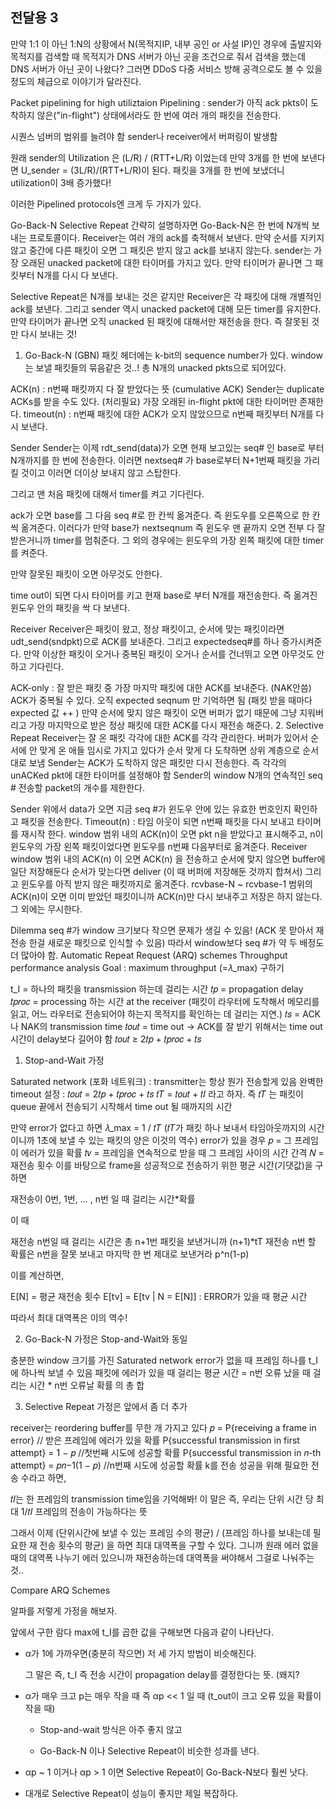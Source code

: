 ## 전달용 3

만약 1:1 이 아닌 1:N의 상황에서 N(목적지IP, 내부 공인 or 사설 IP)인 경우에 출발지와 목적지를 검색할 때 목적지가 DNS 서버가 아닌 곳을 조건으로 줘서
검색을 했는데 DNS 서버가 아닌 곳이 나왔다? 그러면 DDoS 다중 서비스 방해 공격으로도 볼 수 있을 정도의 체급으로 이야기가 달라진다.    

Packet pipelining for high utiliztaion
Pipelining
: sender가 아직 ack pkts이 도착하지 않은("in-flight") 상태에서라도 한 번에 여러 개의 패킷을 전송한다.

시퀀스 넘버의 범위를 늘려야 함
sender나 receiver에서 버퍼링이 발생함

원래 sender의 Utilization 은 (L/R) / (RTT+L/R) 이었는데 만약 3개를 한 번에 보낸다면 U_sender = (3L/R)/(RTT+L/R)이 된다.
패킷을 3개를 한 번에 보냈더니 utilization이 3배 증가했다!

이러한 Pipelined protocols엔 크게 두 가지가 있다.

Go-Back-N
Selective Repeat
간략히 설명하자면 Go-Back-N은 한 번에 N개씩 보내는 프로토콜이다.
Receiver는 여러 개의 ack를 축적해서 보낸다. 만약 순서를 지키지 않고 중간에 다른 패킷이 오면 그 패킷은 받지 않고 ack를 보내지 않는다.
sender는 가장 오래된 unacked packet에 대한 타이머를 가지고 있다. 만약 타이머가 끝나면 그 패킷부터 N개를 다시 다 보낸다.

Selective Repeat은 N개를 보내는 것은 같지만 Receiver은 각 패킷에 대해 개별적인 ack를 보낸다. 그리고 sender 역시 unacked packet에 대해 모든 timer를 유지한다. 만약 타이머가 끝나면 오직 unacked 된 패킷에 대해서만 재전송을 한다. 즉 잘못된 것만 다시 보내는 것!

1. Go-Back-N (GBN)
패킷 헤더에는 k-bit의 sequence number가 있다.
window 는 보낼 패킷들의 묶음같은 것..! 총 N개의 unacked pkts으로 되어있다.

ACK(n) : n번째 패킷까지 다 잘 받았다는 뜻 (cumulative ACK)
Sender는 duplicate ACKs를 받을 수도 있다. (처리필요)
가장 오래된 in-flight pkt에 대한 타이머만 존재한다.
timeout(n) : n번째 패킷에 대한 ACK가 오지 않았으므로 n번째 패킷부터 N개를 다시 보낸다.

Sender
Sender는 이제 rdt_send(data)가 오면 현재 보고있는 seq# 인 base로 부터 N개까지를 한 번에 전송한다. 이러면 nextseq# 가 base로부터 N+1번째 패킷을 가리킬 것이고 이러면 더이상 보내지 않고 스탑한다.

그리고 맨 처음 패킷에 대해서 timer를 켜고 기다린다.

ack가 오면 base를 그 다음 seq #로 한 칸씩 옮겨준다. 즉 윈도우를 오른쪽으로 한 칸씩 옮겨준다. 이러다가 만약 base가 nextseqnum 즉 윈도우 맨 끝까지 오면 전부 다 잘 받은거니까 timer를 멈춰준다. 그 외의 경우에는 윈도우의 가장 왼쪽 패킷에 대한 timer를 켜준다.

만약 잘못된 패킷이 오면 아무것도 안한다.

time out이 되면 다시 타이머를 키고 현재 base로 부터 N개를 재전송한다. 즉 옮겨진 윈도우 안의 패킷을 싹 다 보낸다.


Receiver
Receiver은 패킷이 왔고, 정상 패킷이고, 순서에 맞는 패킷이라면 udt_send(sndpkt)으로 ACK를 보내준다. 그리고 expectedseq#를 하나 증가시켜준다. 만약 이상한 패킷이 오거나 중복된 패킷이 오거나 순서를 건너뛰고 오면 아무것도 안하고 기다린다.

ACK-only : 잘 받은 패킷 중 가장 마지막 패킷에 대한 ACK를 보내준다. (NAK안씀)
ACK가 중복될 수 있다.
오직 expected seqnum 만 기억하면 됨 (패킷 받을 때마다 expected 값 ++ )
만약 순서에 맞지 않은 패킷이 오면 버퍼가 없기 때문에 그냥 지워버리고 가장 마지막으로 받은 정상 패킷에 대한 ACK를 다시 재전송 해준다.
2. Selective Repeat
Receiver는 잘 온 패킷 각각에 대한 ACK를 각각 관리한다.
버퍼가 있어서 순서에 안 맞게 온 애들 임시로 가지고 있다가 순서 맞게 다 도착하면 상위 계층으로 순서대로 보냄
Sender는 ACK가 도착하지 않은 패킷만 다시 전송한다. 즉 각각의 unACKed pkt에 대한 타이머를 설정해야 함
Sender의 window
N개의 연속적인 seq #
전송할 packet의 개수를 제한한다.

Sender
위에서 data가 오면 지금 seq #가 윈도우 안에 있는 유효한 번호인지 확인하고 패킷을 전송한다.
Timeout(n) : 타임 아웃이 되면 n번째 패킷을 다시 보내고 타이머를 재시작 한다.
window 범위 내의 ACK(n)이 오면 pkt n을 받았다고 표시해주고, n이 윈도우의 가장 왼쪽 패킷이었다면 윈도우를 n번째 다음부터로 옮겨준다.
Receiver
window 범위 내의 ACK(n) 이 오면
ACK(n) 을 전송하고
순서에 맞지 않으면 buffer에 일단 저장해둔다
순서가 맞는다면 deliver (이 때 버퍼에 저장해둔 것까지 합쳐서)
그리고 윈도우를 아직 받지 않은 패킷까지로 옮겨준다.
rcvbase-N ~ rcvbase-1 범위의 ACK(n)이 오면
이미 받았던 패킷이니까 ACK(n)만 다시 보내주고 저장은 하지 않는다.
그 외에는 무시한다.


Dilemma
seq #가 window 크기보다 작으면 문제가 생길 수 있음!
(ACK 못 맏아서 재전송 한걸 새로운 패킷으로 인식할 수 있음)
따라서 window보다 seq #가 약 두 배정도 더 많아야 함.
Automatic Repeat Request (ARQ) schemes
Throughput performance analysis
Goal : maximum throughput (=𝜆_max) 구하기

t_I = 하나의 패킷을 transmission 하는데 걸리는 시간
𝑡𝑝 = propagation delay
𝑡𝑝𝑟𝑜𝑐 = processing 하는 시간 at the receiver 
(패킷이 라우터에 도착해서 메모리를 읽고,
어느 라우터로 전송되어야 하는지 목적지를 확인하는 데 걸리는 지연.)
𝑡𝑠 = ACK나 NAK의 transmission time
𝑡𝑜𝑢𝑡 = time out
-> ACK를 잘 받기 위해서는 time out 시간이 delay보다 길어야 함
𝑡𝑜𝑢𝑡 ≥ 2𝑡𝑝 + 𝑡𝑝𝑟𝑜𝑐 + 𝑡𝑠
1. Stop-and-Wait
가정

Saturated network (포화 네트워크) : transmitter는 항상 뭔가 전송할게 있음
완벽한 timeout 설정 : 𝑡𝑜𝑢𝑡 = 2𝑡𝑝 + 𝑡𝑝𝑟𝑜𝑐 + 𝑡𝑠
𝑡𝑇 = 𝑡𝑜𝑢𝑡 + 𝑡𝐼 라고 하자. 즉 𝑡𝑇 는 패킷이 queue 끝에서 전송되기 시작해서 time out 될 때까지의 시간

만약 error가 없다고 하면 𝜆_max = 1 / 𝑡𝑇
(𝑡𝑇가 패킷 하나 보내서 타임아웃까지의 시간이니까 1초에 보낼 수 있는 패킷의 양은 이것의 역수)
error가 있을 경우
𝑝 = 그 프레임이 에러가 있을 확률
𝑡𝑣 = 프레임을 연속적으로 받을 때 그 프레임 사이의 시간 간격
𝑁 = 재전송 횟수
이를 바탕으로 frame을 성공적으로 전송하기 위한 평균 시간(기댓값)을 구하면

재전송이 0번, 1번, ... , n번 일 때 걸리는 시간*확률

이 때


재전송 n번일 때 걸리는 시간은 총 n+1번 패킷을 보낸거니까 (n+1)*tT
재전송 n번 할 확률은 n번을 잘못 보내고 마지막 한 번 제대로 보낸거라 p^n(1-p)

이를 계산하면,


E[N] = 평균 재전송 횟수
E[tv] = E[tv | N = E[N]] : ERROR가 있을 때 평균 시간

따라서 최대 대역폭은 이의 역수!

2. Go-Back-N
가정은 Stop-and-Wait와 동일

충분한 window 크기를 가진 Saturated network
error가 없을 때 프레임 하나를 t_I에 하나씩 보낼 수 있음
패킷에 에러가 있을 때 걸리는 평균 시간 = n번 오류 났을 때 걸리는 시간 * n번 오류날 확률 의 총 합



3. Selective Repeat
가정은 앞에서 좀 더 추가

receiver는 reordering buffer를 무한 개 가지고 있다
𝑝 = P{receiving a frame in error} // 받은 프레임에 에러가 있을 확률
P{successful transmission in first attempt} = 1 − 𝑝 //첫번째 시도에 성공할 확률
P{successful transmission in 𝑛-th attempt} = 𝑝𝑛−1(1 − 𝑝) //n번째 시도에 성공할 확률
k를 전송 성공을 위해 필요한 전송 수라고 하면,

𝑡𝐼는 한 프레임의 transmission time임을 기억해봐!
이 말은 즉, 우리는 단위 시간 당 최대 1/𝑡𝐼 프레임의 전송이 가능하다는 뜻


그래서 이제 (단위시간에 보낼 수 있는 프레임 수의 평균) / (프레임 하나를 보내는데 필요한 재 전송 횟수의 평균) 을 하면 최대 대역폭을 구할 수 있다. 그니까 원래 에러 없을 때의 대역폭 나누기 에러 있으니까 재전송하는데 대역폭을 써야해서 그걸로 나눠주는 것..

Compare ARQ Schemes

알파를 저렇게 가정을 해보자. 


앞에서 구한 람다 max에 t_I를 곱한 값을 구해보면 다음과 같이 나타난다.

 

- α가 1에 가까우면(충분히 작으면) 저 세 가지 방법이 비슷해진다.

  그 말은 즉, t_I 즉 전송 시간이 propagation delay를 결정한다는 뜻. (왜지?

 

- α가 매우 크고 p는 매우 작을 때 즉 αp << 1 일 때 (t_out이 크고 오류 있을 확률이 작을 때)

    - Stop-and-wait 방식은 아주 좋지 않고

    - Go-Back-N 이나 Selective Repeat이 비슷한 성과를 낸다.

 

-  αp ~ 1 이거나  αp > 1 이면 Selective Repeat이 Go-Back-N보다 훨씬 낫다.

 

- 대개로  Selective Repeat이 성능이 좋지만 제일 복잡하다.
